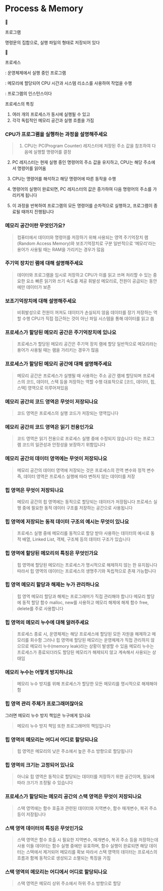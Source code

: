 # Process & Memory

<aside>
📖

프로그램

명령문의 집합으로, 실행 파일의 형태로 저장되어 있다

</aside>

<aside>
📖

프로세스

: 운영체제에서 실행 중인 프로그램

: 메모리에 할당되어 CPU 시간과 시스템 리소스를 사용하여 작업을 수행

: 프로그램의 인스턴스이다

프로세스의 특징

1. 여러 개의 프로세스가 동시에 실행될 수 있고
2. 각각 독립적인 메모리 공간과 실행 흐름을 가짐
</aside>

### CPU가 프로그램을 실행하는 과정을 설명해주세요

> 1. CPU는 PC(Program Counter) 레지스터에 저장된 주소 값을 참조하여 다음에 실행할 명령어를 결정

2. PC 레지스터는 현재 실행 중인 명령어의 주소 값을 유지하고, CPU는 해당 주소에서 명령어를 읽어옴

3. CPU는 명령어를 해석하고 해당 명령어에 따른 동작을 수행

4. 명령어의 실행이 완료되면, PC 레지스터의 값은 증가하여 다음 명령어의 주소를 가리키게 됩니다

5. 이 과정을 반복하여 프로그램의 모든 명령어를 순차적으로 실행하고, 프로그램이 종료될 때까지 진행됩니다
> 

### 메모리 공간이란 무엇인가요?

> 컴퓨터에서 데이터와 명령어를 저장하기 위해 사용되는 영역
주기억장치 램(Random Access Memory)와 보조기억장치로 구분
일반적으로 ‘메모리’라는 용어가 사용될 때는 RAM을 가리키는 경우가 많음
> 

### 주기억 장치인 램에 대해 설명해주세요

> 데이터와 프로그램을 임시로 저장하고 CPU가 이를 읽고 쓰며 처리할 수 있는 중요한 요소
빠른 읽기와 쓰기 속도를 제공
휘발성 메모리로, 전원이 공급되는 동안에만 데이터가 보존
> 

### 보조기억장치에 대해 설명해주세요

> 비휘발성으로 전원이 꺼져도 데이터가 손실되지 않음
데이터를 장기 저장하는 역할 수행
CPU가 직접 접근하는 것이 아닌 파일 시스템을 통해 데이터를 읽고 씀
> 

### 프로세스가 할당된 메모리 공간은 주기억장치에 있나요

> 프로세스가 할당된 메모리 공간은 주기억 장치 램에 할당
일반적으로 메모리라는 용어가 사용될 때는 램을 가리키는 경우가 많음
> 

### 프로세스가 할당된 메모리 공간에 대해 설명해주세요

> 메모리 공간은 프로세스가 실행될 때 사용하는 주소 공간
램에 할당되며 프로세스의 코드, 데이터, 스택 등을 저장하는 역할 수행
대표적으로 [코드, 데이터, 힙, 스택] 영역으로 이루어져있음
> 

### 메모리 공간의 코드 영역은 무엇이 저장되나요

> 코드 영역은 프로세스의 실행 코드가 저장되는 영역입니다
> 

### 메모리 공간의 코드 영역은 읽기 전용인가요

> 코드 영역은 읽기 전용으로 프로세스 실행 중에 수정되지 않습니다
이는 프로그램 코드의 일관성과 안정성을 보장하기 위함입니다
> 

### 메모리 공간의 데이터 영역에는 무엇이 저장되나요

> 메모리 공간의 데이터 영역에 저장되는 것은 프로세스의 전역 변수와 정적 변수
즉, 데이터 영역은 프로세스 실행에 따라 변하지 않는 데이터를 저장
> 

### 힙 영역은 무엇이 저장되나요

> 메모리 공간의 힙 영역에는 동적으로 할당되는 데이터가 저장됩니다
프로세스 실행 중에 필요한 동적 데이터 구조를 저장하는 공간으로 사용됩니다
> 

### 힙 영역에 저장되는 동적 데이터 구조의 예시는 무엇이 있나요

> 프로세스 실행 중에 메모리를 동적으로 할당 받아 사용하는 데이터의 예시로 동적 배열, Linked List, 객체, 구조체 등의 데이터 구조가 있습니다
> 

### 힙 영역에 할당된 메모리의 특징은 무엇인가요

> 힙 영역에 할당된 메모리는 프로세스가 명시적으로 해제하지 않는 한 유지됩니다
따라서 힙 영역의 데이터는 프로세스의 생명주기와 독립적으로 존재 가능합니다
> 

### 힙 영역 메모리 할당과 해제는 누가 관리하나요

> 힙 영역 메모리 할당과 해제는 프로그래머가 직접 관리해야 합니다
메모리 할당에 동적 할당 함수 malloc, new를 사용하고
메모리 해제에 해제 함수 free, delete를 주로 사용합니다
> 

### 힙 영역의 메모리 누수에 대해 알려주세요

> 프로세스 종료 시, 운영체제는 해당 프로세스에 할당된 모든 자원을 해제하고 메모리를 회수함
그러나 힙 영역에 할당된 메모리는 운영체제가 직접 관리하지 않으므로 메모리 누수(memory leak)라는 상황이 발생할 수 있음
메모리 누수는 프로세스가 종료되더라도 할당된 메모리가 해제되지 않고 계속해서 사용되는 상태임
> 

### 메모리 누수는 어떻게 방지하나요

> 메모리 누수 방지를 위해 프로세스가 할당한 모든 메모리를 명시적으로 해제해야함
> 

### 힙 영역 관리 주체가 프로그래머잖아요
그러면 메모리 누수 방지 책임은 누구에게 있나요

> 메모리 누수 방지 책임 또한 프로그래머의 책임입니다
> 

### 힙 영역의 메모리는 어디서 어디로 할당되나요

> 힙 영역은 메모리의 낮은 주소에서 높은 주소 방향으로 할당됩니다
> 

### 힙 영역의 크기는 고정되어 있나요

> 아니요
힙 영역은 동적으로 할당되는 데이터를 저장하기 위한 공간이며, 필요에 따라 크기가 조정될 수 있습니다
> 

### 프로세스가 할당되는 메모리 공간의 스택 영역은 무엇이 저장되나요

> 스택 영역에는 함수 호출과 관련된 데이터와 지역변수, 함수 매개변수, 복귀 주소 등이 저장됩니다
> 

### 스택 영역 데이터의 특징은 무엇인가요

> 스택 영역은 함수 호출 시 필요한 지역변수, 매개변수, 복귀 주소 등을 저장하는데 사용
이들 데이터는 함수 실행 중에만 유효하며, 함수 실행이 완료되면 해당 데이터는 스택에서 제거되어 메모리를 확보
따라서 스택 영역의 데이터는 프로세스의 흐름과 함께 동적으로 생성되고 소멸되는 특징을 가짐
> 

### 스택 영역의 메모리는 어디에서 어디로 할당되나요

> 스택 영역은 메모리 상위 주소에서 하위 주소 방향으로 할당
>